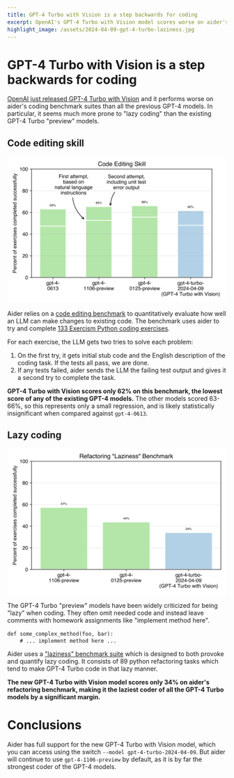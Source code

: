 ```yaml
---
title: GPT-4 Turbo with Vision is a step backwards for coding
excerpt: OpenAI's GPT-4 Turbo with Vision model scores worse on aider's code editing benchmarks than all the previous GPT-4 models. In particular, it seems much more prone to "lazy coding" than the existing GPT-4 Turbo "preview" models.
highlight_image: /assets/2024-04-09-gpt-4-turbo-laziness.jpg
---
```

# GPT-4 Turbo with Vision is a step backwards for coding

[OpenAI just released GPT-4 Turbo with Vision](https://twitter.com/OpenAIDevs/status/1777769463258988634)
and it performs worse on aider's coding benchmark suites than all the previous GPT-4 models.
In particular, it seems much more prone to "lazy coding" than the
existing GPT-4 Turbo "preview" models.

## Code editing skill

[![benchmark results](/assets/2024-04-09-gpt-4-turbo.svg)](https://aider.chat/assets/2024-04-09-gpt-4-turbo.svg)

Aider relies on a
[code editing benchmark](https://aider.chat/docs/benchmarks.html#the-benchmark)
to quantitatively evaluate how well
an LLM can make changes to existing code.
The benchmark uses aider to try and complete
[133 Exercism Python coding exercises](https://github.com/exercism/python).

For each exercise, the LLM gets two tries to solve each problem:

1. On the first try, it gets initial stub code and the English description of the coding task. If the tests all pass, we are done.
2. If any tests failed, aider sends the LLM the failing test output and gives it a second try to complete the task.

**GPT-4 Turbo with Vision
scores only 62% on this benchmark,
the lowest score of any of the existing GPT-4 models.**
The other models scored 63-66%, so this represents only a small
regression, and is likely statistically insignificant when compared
against `gpt-4-0613`.

## Lazy coding

[![benchmark results](/assets/2024-04-09-gpt-4-turbo-laziness.svg)](https://aider.chat/assets/2024-04-09-gpt-4-turbo-laziness.svg)

The GPT-4 Turbo "preview" models have been widely criticized for being "lazy"
when coding.
They often omit needed code
and instead leave comments with homework assignments like "implement method here".

```
def some_complex_method(foo, bar):
    # ... implement method here ...
```

Aider uses a ["laziness" benchmark suite](https://github.com/paul-gauthier/refactor-benchmark)
which is designed to both provoke and quantify lazy coding.
It consists of
89 python refactoring tasks
which tend to make GPT-4 Turbo code in that lazy manner.

**The new GPT-4 Turbo with Vision model scores only 34% on aider's
refactoring benchmark, making it the laziest coder of all the GPT-4 Turbo models
by a significant margin.**

# Conclusions

Aider has full support for the new GPT-4 Turbo with Vision
model, which you can access using the switch `--model gpt-4-turbo-2024-04-09`.
But aider will continue to use `gpt-4-1106-preview` by default,
as it is by far the strongest coder of the GPT-4 models.




